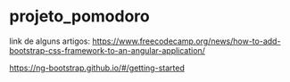 # projeto_pomodoro

link de alguns artigos: 
https://www.freecodecamp.org/news/how-to-add-bootstrap-css-framework-to-an-angular-application/

https://ng-bootstrap.github.io/#/getting-started
